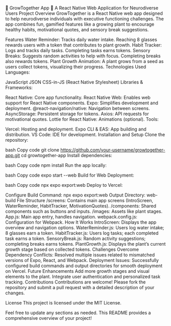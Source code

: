 🌱 GrowTogether App 🌱
A React Native Web Application for Neurodiverse Users
Project Overview
GrowTogether is a React Native web app designed to help neurodiverse individuals with executive functioning challenges. The app combines fun, gamified features like a growing plant to encourage healthy habits, motivational quotes, and sensory break suggestions.

Features
Water Reminder: Tracks daily water intake. Reaching 8 glasses rewards users with a token that contributes to plant growth.
Habit Tracker: Logs and tracks daily tasks. Completing tasks earns tokens.
Sensory Breaks: Suggests random activities to help with focus. Completing breaks also rewards tokens.
Plant Growth Animation: A plant grows from a seed as users collect tokens, visualizing their progress.
Technologies Used
Languages:

JavaScript
JSON
CSS-in-JS (React Native Stylesheet)
Libraries & Frameworks:

React Native: Core app functionality.
React Native Web: Enables web support for React Native components.
Expo: Simplifies development and deployment.
@react-navigation/native: Navigation between screens.
AsyncStorage: Persistent storage for tokens.
Axios: API requests for motivational quotes.
Lottie for React Native: Animations (optional).
Tools:

Vercel: Hosting and deployment.
Expo CLI & EAS: App building and distribution.
VS Code: IDE for development.
Installation and Setup
Clone the repository:

bash
Copy code
git clone https://github.com/your-username/growtogether-app.git
cd growtogether-app
Install dependencies:

bash
Copy code
npm install
Run the app locally:

bash
Copy code
expo start --web
Build for Web Deployment:

bash
Copy code
npx expo export:web
Deploy to Vercel:

Configure Build Command: npx expo export:web
Output Directory: web-build
File Structure
/screens: Contains main app screens (IntroScreen, WaterReminder, HabitTracker, MotivationQuotes).
/components: Shared components such as buttons and inputs.
/images: Assets like plant stages.
App.js: Main app entry, handles navigation.
webpack.config.js: Configuration for Webpack.
How It Works
IntroScreen: Displays the app overview and navigation options.
WaterReminder.js: Users log water intake; 8 glasses earn a token.
HabitTracker.js: Users log tasks; each completed task earns a token.
SensoryBreak.js: Random activity suggestions; completing breaks earns tokens.
PlantGrowth.js: Displays the plant’s current growth stage based on collected tokens.
Challenges Overcome
Dependency Conflicts: Resolved multiple issues related to mismatched versions of Expo, React, and Webpack.
Deployment Issues: Successfully configured build commands and output directories for smooth deployment on Vercel.
Future Enhancements
Add more growth stages and visual elements to the plant.
Integrate user authentication and personalized task tracking.
Contributions
Contributions are welcome! Please fork the repository and submit a pull request with a detailed description of your changes.

License
This project is licensed under the MIT License.

Feel free to update any sections as needed. This README provides a comprehensive overview of your project!
